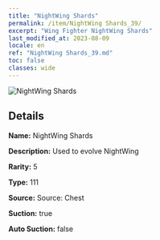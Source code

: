 ```yaml
---
title: "NightWing Shards"
permalink: /item/NightWing Shards_39/
excerpt: "Wing Fighter NightWing Shards"
last_modified_at: 2023-08-09
locale: en
ref: "NightWing Shards_39.md"
toc: false
classes: wide
---
```



 ![NightWing Shards](/images/item/NightWing_Shards_p.png)



## Details

 **Name:** NightWing Shards 

 **Description:** Used to evolve NightWing

 **Rarity:** 5 

 **Type:** 111 

 **Source:** Source: Chest 

 **Suction:** true 

 **Auto Suction:** false 



